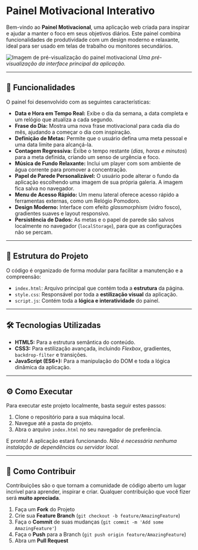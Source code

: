 # Painel Motivacional Interativo

Bem-vindo ao **Painel Motivacional**, uma aplicação web criada para inspirar e ajudar a manter o foco em seus objetivos diários. Este painel combina funcionalidades de produtividade com um design moderno e relaxante, ideal para ser usado em telas de trabalho ou monitores secundários.

![Imagem de pré-visualização do painel motivacional](https://placehold.co/800x400/667eea/ffffff?text=Painel+Motivacional)
*Uma pré-visualização da interface principal da aplicação.*

---

## 🚀 Funcionalidades

O painel foi desenvolvido com as seguintes características:

* **Data e Hora em Tempo Real:** Exibe o dia da semana, a data completa e um relógio que atualiza a cada segundo.
* **Frase do Dia:** Mostra uma nova frase motivacional para cada dia do mês, ajudando a começar o dia com inspiração.
* **Definição de Metas:** Permite que o usuário defina uma meta pessoal e uma data limite para alcançá-la.
* **Contagem Regressiva:** Exibe o tempo restante (*dias, horas e minutos*) para a meta definida, criando um senso de urgência e foco.
* **Música de Fundo Relaxante:** Inclui um player com som ambiente de água corrente para promover a concentração.
* **Papel de Parede Personalizável:** O usuário pode alterar o fundo da aplicação escolhendo uma imagem de sua própria galeria. A imagem fica salva no navegador.
* **Menu de Acesso Rápido:** Um menu lateral oferece acesso rápido a ferramentas externas, como um Relógio Pomodoro.
* **Design Moderno:** Interface com efeito *glassmorphism* (vidro fosco), gradientes suaves e layout responsivo.
* **Persistência de Dados:** As metas e o papel de parede são salvos localmente no navegador (`localStorage`), para que as configurações não se percam.

---

## 📁 Estrutura do Projeto

O código é organizado de forma modular para facilitar a manutenção e a compreensão:

* `index.html`: Arquivo principal que contém toda a **estrutura** da página.
* `style.css`: Responsável por toda a **estilização visual** da aplicação.
* `script.js`: Contém toda a **lógica e interatividade** do painel.

---

## 🛠️ Tecnologias Utilizadas

* **HTML5:** Para a estrutura semântica do conteúdo.
* **CSS3:** Para estilização avançada, incluindo *Flexbox*, gradientes, `backdrop-filter` e transições.
* **JavaScript (ES6+):** Para a manipulação do DOM e toda a lógica dinâmica da aplicação.

---

## ⚙️ Como Executar

Para executar este projeto localmente, basta seguir estes passos:

1.  Clone o repositório para a sua máquina local.
2.  Navegue até a pasta do projeto.
3.  Abra o arquivo `index.html` no seu navegador de preferência.

E pronto! A aplicação estará funcionando. *Não é necessária nenhuma instalação de dependências ou servidor local.*

---

## 🤝 Como Contribuir

Contribuições são o que tornam a comunidade de código aberto um lugar incrível para aprender, inspirar e criar. Qualquer contribuição que você fizer será **muito apreciada**.

1.  Faça um **Fork** do Projeto
2.  Crie sua **Feature Branch** (`git checkout -b feature/AmazingFeature`)
3.  Faça o **Commit** de suas mudanças (`git commit -m 'Add some AmazingFeature'`)
4.  Faça o **Push** para a Branch (`git push origin feature/AmazingFeature`)
5.  Abra um **Pull Request**
